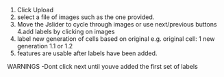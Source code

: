 1. Click Upload
2. select a file of images such as the one provided.
3. Move the Jslider to cycle through images or use next/previous buttons
4.add labels by clicking on images
5. label new generation of cells based on original e.g. original cell: 1  new generation 1.1 or 1.2
6. features are usable after labels have been added.

WARNINGS
-Dont click next until youve added the first set of labels
